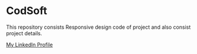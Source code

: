 # CodSoft
This repository consists Responsive design code of project and also consist project details.


[My LinkedIn Profile](https://www.linkedin.com/in/sachin-prajapati-621776236/)
